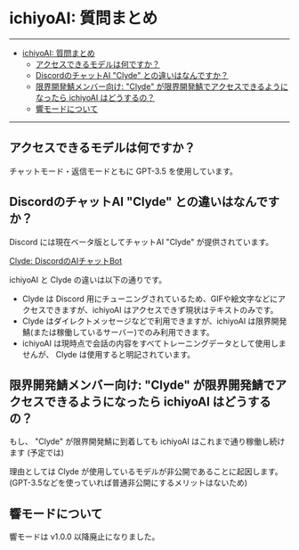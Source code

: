 # ichiyoAI: 質問まとめ

----

- [ichiyoAI: 質問まとめ](#ichiyoai-質問まとめ)
  - [アクセスできるモデルは何ですか？](#アクセスできるモデルは何ですか)
  - [DiscordのチャットAI "Clyde" との違いはなんですか？](#discordのチャットai-clyde-との違いはなんですか)
  - [限界開発鯖メンバー向け: "Clyde" が限界開発鯖でアクセスできるようになったら ichiyoAI はどうするの？](#限界開発鯖メンバー向け-clyde-が限界開発鯖でアクセスできるようになったら-ichiyoai-はどうするの)
  - [響モードについて](#響モードについて)

----

## アクセスできるモデルは何ですか？

チャットモード・返信モードともに GPT-3.5 を使用しています。

## DiscordのチャットAI "Clyde" との違いはなんですか？

Discord には現在ベータ版としてチャットAI "Clyde" が提供されています。

[Clyde: DiscordのAIチャットBot](https://support.discord.com/hc/ja/articles/13066317497239)

ichiyoAI と Clyde の違いは以下の通りです。

- Clyde は Discord 用にチューニングされているため、GIFや絵文字などにアクセスできますが、ichiyoAI はアクセスできず現状はテキストのみです。
- Clyde はダイレクトメッセージなどで利用できますが、ichiyoAI は限界開発鯖(または稼働しているサーバー)でのみ利用できます。
- ichiyoAI は現時点で会話の内容をすべてトレーニングデータとして使用しませんが、 Clyde は使用すると明記されています。

## 限界開発鯖メンバー向け: "Clyde" が限界開発鯖でアクセスできるようになったら ichiyoAI はどうするの？

もし、 "Clyde" が限界開発鯖に到着しても ichiyoAI はこれまで通り稼働し続けます (予定では)

理由としては Clyde が使用しているモデルが非公開であることに起因します。(GPT-3.5などを使っていれば普通非公開にするメリットはないため)

## 響モードについて

響モードは v1.0.0 以降廃止になりました。
